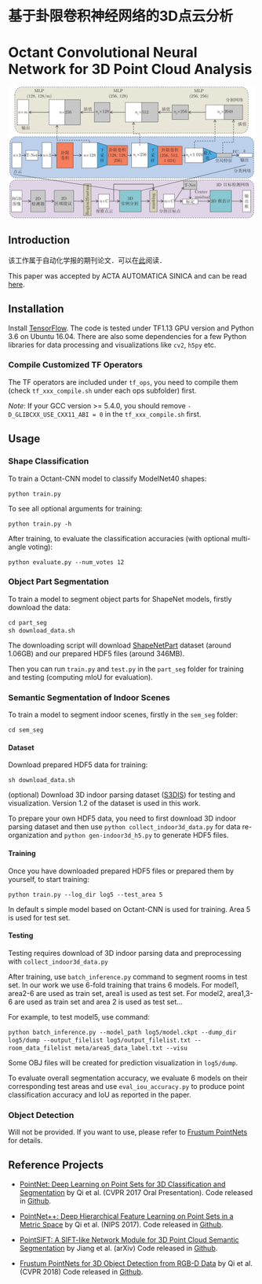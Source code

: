 # 基于卦限卷积神经网络的3D点云分析
# Octant Convolutional Neural Network for 3D Point Cloud Analysis

![architecture](./doc/teaser.jpg)

## Introduction

该工作属于自动化学报的期刊论文．可以在<a href="http://www.aas.net.cn/article/doi/10.16383/j.aas.c200080">此</a>阅读．

This paper was accepted by ACTA AUTOMATICA SINICA and can be read <a href="http://www.aas.net.cn/article/doi/10.16383/j.aas.c200080">here</a>.

## Installation

Install <a href="https://tensorflow.google.cn/install">TensorFlow</a>. The code is tested under TF1.13 GPU version and Python 3.6 on Ubuntu 16.04. There are also some dependencies for a few Python libraries for data processing and visualizations like `cv2`, `h5py` etc.

### Compile Customized TF Operators

The TF operators are included under `tf_ops`, you need to compile them (check `tf_xxx_compile.sh` under each ops subfolder) first.

*Note*: If your GCC version >= 5.4.0, you should remove `-D_GLIBCXX_USE_CXX11_ABI = 0` in the `tf_xxx_compile.sh` first.

## Usage

### Shape Classification

To train a Octant-CNN model to classify ModelNet40 shapes:
```
python train.py
```

To see all optional arguments for training:
```
python train.py -h
```

After training, to evaluate the classification accuracies (with optional multi-angle voting):
```
python evaluate.py --num_votes 12
```

### Object Part Segmentation

To train a model to segment object parts for ShapeNet models, firstly download the data:
```
cd part_seg
sh download_data.sh
```

The downloading script will download <a href="http://web.stanford.edu/~ericyi/project_page/part_annotation/index.html" target="_blank">ShapeNetPart</a> dataset (around 1.06GB) and our prepared HDF5 files (around 346MB).

Then you can run `train.py` and `test.py` in the `part_seg` folder for training and testing (computing mIoU for evaluation).

### Semantic Segmentation of Indoor Scenes

To train a model to segment indoor scenes, firstly in the `sem_seg` folder:
```
cd sem_seg
```

#### Dataset

Download prepared HDF5 data for training:
```
sh download_data.sh
```

(optional) Download 3D indoor parsing dataset (<a href="http://buildingparser.stanford.edu/dataset.html">S3DIS</a>) for testing and visualization. Version 1.2 of the dataset is used in this work.

To prepare your own HDF5 data, you need to first download 3D indoor parsing dataset and then use `python collect_indoor3d_data.py` for data re-organization and `python gen-indoor3d_h5.py` to generate HDF5 files.

#### Training

Once you have downloaded prepared HDF5 files or prepared them by yourself, to start training:
```
python train.py --log_dir log5 --test_area 5
```

In default s simple model based on Octant-CNN is used for training. Area 5 is used for test set.

#### Testing

Testing requires download of 3D indoor parsing data and preprocessing with `collect_indoor3d_data.py`

After training, use `batch_inference.py` command to segment rooms in test set.
In our work we use 6-fold training that trains 6 models.
For model1, area2-6 are used as train set, area1 is used as test set. For model2, area1,3-6 are used as train set and area 2 is used as test set...

For example, to test model5, use command:
```
python batch_inference.py --model_path log5/model.ckpt --dump_dir log5/dump --output_filelist log5/output_filelist.txt --room_data_filelist meta/area5_data_label.txt --visu
```

Some OBJ files will be created for prediction visualization in `log5/dump`.

To evaluate overall segmentation accuracy, we evaluate 6 models on their corresponding test areas and use `eval_iou_accuracy.py` to produce point classification accuracy and IoU as reported in the paper.

### Object Detection

Will not be provided. If you want to use, please refer to <a href="https://github.com/charlesq34/frustum-pointnets">Frustum PointNets</a> for details.


## Reference Projects

* <a href="https://openaccess.thecvf.com/content_cvpr_2017/papers/Qi_PointNet_Deep_Learning_CVPR_2017_paper.pdf">PointNet: Deep Learning on Point Sets for 3D Classification and Segmentation</a> by Qi et al. (CVPR 2017 Oral Presentation). Code released in <a href="https://github.com/charlesq34/pointnet">Github</a>.

* <a href="https://arxiv.org/pdf/1706.02413.pdf">PointNet++: Deep Hierarchical Feature Learning on Point Sets in a Metric Space</a> by Qi et al. (NIPS 2017). Code released in <a href="https://github.com/charlesq34/pointnet2">Github</a>.

* <a href="https://arxiv.org/pdf/1807.00652.pdf">PointSIFT: A SIFT-like Network Module for 3D Point Cloud Semantic Segmentation</a> by Jiang et al. (arXiv) Code released in <a href="https://github.com/MVIG-SJTU/pointSIFT">Github</a>.

* <a href="https://openaccess.thecvf.com/content_cvpr_2018/papers/Qi_Frustum_PointNets_for_CVPR_2018_paper.pdf">Frustum PointNets for 3D Object Detection from RGB-D Data</a> by Qi et al. (CVPR 2018) Code released in <a href="https://github.com/charlesq34/frustum-pointnets">Github</a>.
